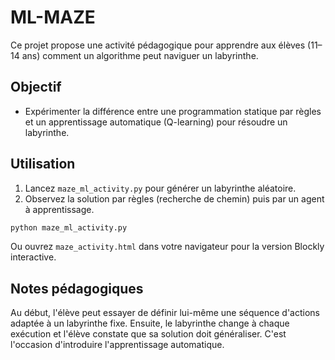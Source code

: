 # ML-MAZE

Ce projet propose une activité pédagogique pour apprendre aux élèves (11–14 ans) comment un algorithme peut naviguer un labyrinthe.

## Objectif

* Expérimenter la différence entre une programmation statique par règles et un apprentissage automatique (Q-learning) pour résoudre un labyrinthe.

## Utilisation

1. Lancez `maze_ml_activity.py` pour générer un labyrinthe aléatoire.
2. Observez la solution par règles (recherche de chemin) puis par un agent à apprentissage.

```bash
python maze_ml_activity.py
```

Ou ouvrez `maze_activity.html` dans votre navigateur pour la version Blockly interactive.

## Notes pédagogiques

Au début, l'élève peut essayer de définir lui-même une séquence d'actions adaptée à un labyrinthe fixe. Ensuite, le labyrinthe change à chaque exécution et l'élève constate que sa solution doit généraliser. C'est l'occasion d'introduire l'apprentissage automatique.
